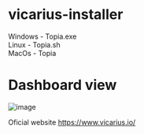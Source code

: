 # vicarius-installer

Windows - Topia.exe <br/>
Linux - Topia.sh <br/>
MacOs - Topia <br/>

# Dashboard view
![image](https://user-images.githubusercontent.com/48725940/190040540-b4bc24dd-40d0-4c37-9706-cc4bb878d8f7.png)


Oficial website https://www.vicarius.io/
